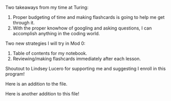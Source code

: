 Two takeaways from my time at Turing:
  1) Proper budgeting of time and making flashcards is going to help me get through it.
  2) With the proper knowhow of googling and asking questions, I can accomplish anything in the coding world.

Two new strategies I will try in Mod 0:
  1) Table of contents for my notebook.
  2) Reviewing/making flashcards immediately after each lesson.

Shoutout to Lindsey Lucero for supporting me and suggesting I enroll in this program!

Here is an addition to the file.

Here is another addition to this file!
